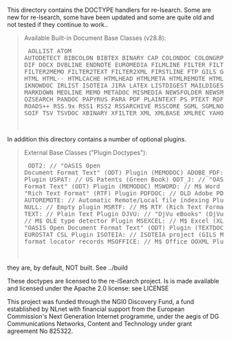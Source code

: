 This directory contains the DOCTYPE handlers for re-Isearch.
Some are new for re-Isearch, some have been updated and some are quite old and not tested if they continue to work..

> Available Built-in Document Base Classes (v28.8):<PRE>
        AOLLIST           ATOM     AUTODETECT       BIBCOLON
         BIBTEX         BINARY            CAP       COLONDOC
       COLONGRP         CSVDOC       DIALOG-B            DIF
           DOCX        DVBLINE        ENDNOTE      EUROMEDIA
       FILMLINE         FILTER    FILTER2HTML    FILTER2MEMO
    FILTER2TEXT     FILTER2XML      FIRSTLINE            FTP
           GILS        GILSXML        HARVEST           HTML
         HTML--      HTMLCACHE       HTMLHEAD       HTMLMETA
     HTMLREMOTE       HTMLZERO        IAFADOC       IKNOWDOC
         IRLIST        ISOTEIA           JIRA          LATEX
     LISTDIGEST     MAILDIGEST     MAILFOLDER       MARKDOWN
        MEDLINE           MEMO        METADOC       MISMEDIA
     NEWSFOLDER         NEWSML            OCR            ODT
        ONELINE       OZSEARCH         PANDOC        PAPYRUS
           PARA            PDF      PLAINTEXT             PS
          PTEXT            RDF       REFERBIB            RIS
        ROADS++         RSS.9x           RSS1           RSS2
     RSSARCHIVE        RSSCORE           SGML       SGMLNORM
        SGMLTAG         SIMPLE           SOIF            TSV
         TSVDOC        XBINARY        XFILTER            XML
        XMLBASE         XMLREC      YAHOOLIST
</PRE>

In addition this directory contains a number of optional plugins.
> External Base Classes ("Plugin Doctypes"): <PRE>
  ODT2:              // "OASIS Open Document Format Text" (ODT) Plugin (MEMODOC)
  ADOBE_PDF:         // Adobe PDF Plugin
  USPAT:             // US Patents (Green Book)
  ODT_J:             // "OASIS Open Document Format Text" (ODT) Plugin (MEMODOC)
  MSWORD:            // M$ Word Plugin
  RTF:               // "Rich Text Format" (RTF) Plugin
  PDFDOC:            // OLD Adobe PDF Plugin
  AUTOREMOTE:        // Automatic Remote/Local file indexing Plugin (AUTODETECT)
  NULL:              // Empty plugin
  MSRTF:             // M$ RTF (Rich Text Format) Plugin [XML]
  TEXT:              // Plain Text Plugin
  DJVU:              // "DjVu eBooks" (DjVu) Plugin
  MSOLE:             // M$ OLE type detector Plugin
  MSEXCEL:           // M$ Excel (XLS) Plugin
  ODT:               // "OASIS Open Document Format Text" (ODT) Plugin (TEXTDOC)
  ESTAT:             // EUROSTAT CSL Plugin
  ISOTEIA:           // ISOTEIA project (GILS Metadata) XML format locator records
  MSOFFICE:          // M$ Office OOXML Plugin
</PRE>
they are, by default, NOT built. See ../build


These doctypes are licensed to the re-iSearch project. Is is made available and licensed under the Apache 2.0 license: see LICENSE

This project was funded through the NGI0 Discovery Fund, a fund established by NLnet with financial support from the European Commission's Next Generation Internet programme, under the aegis of DG Communications Networks, Content and Technology under grant agreement No 825322.

